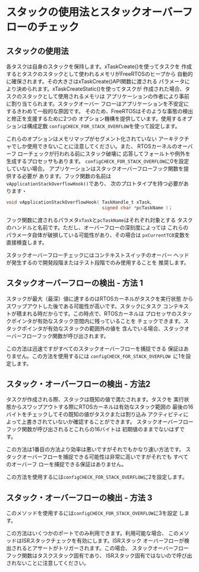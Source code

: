 # スタックの使用法とスタックオーバーフローのチェック

## スタックの使用法

各タスクは自身のスタックを保持します。xTaskCreate()を使ってタスクを
作成するとタスクのスタックとして使われるメモリがFreeRTOSのヒープから
自動的に確保されます。その大きさはxTaskCreate()API関数に渡される
パラメータにより決められます。xTaskCreateStatic()を使ってタスクが
作成された場合、タスクのスタックとして使用されるメモリは
アプリケーションの作者により事前に割り当てられます。スタックオーバー
フローはアプリケーションを不安定にするきわめて一般的な原因です。
そのため、FreeRTOSはそのような事態の検出と修正を支援するために2つの
オプション機構を提供しています。使用するオプションは構成定数
`configCHECK_FOR_STACK_OVERFLOW`を使って設定します。

これらのオプションはメモリマップがセグメント化されていない
アーキテクチャでしか使用できないことに注意してください。また、
RTOSカーネルのオーバーフ ローチェックが行われる前にスタック破壊に
応答してフォールトや例外を生成するプロセッサもあります。
`configCHECK_FOR_STACK_OVERFLOW`に0を設定していない場合。
アプリケーションはスタックオーバーフローフック関数を提供する必要が
あります。フック関数の名前は`vApplicationStackOverflowHook()`であり、
次のプロトタイプを持つ必要があります・

```c
void vApplicationStackOverflowHook( TaskHandle_t xTask、
                                    signed char *pcTaskName )；
```

フック関数に渡されるパラメタ`xTask`と`pcTaskName`はそれぞれ対象とする
タスクのハンドルと名前です。ただし、オーバーフローの深刻度によっては
これらのパラメータ自体が破損している可能性があり、その場合は
`pxCurrentTCB`変数を直接検査します。

スタックオーバーフローチェックにはコンテキストスイッチのオーバー
ヘッドが発生するので開発段階またはテスト段階でのみ使用することを
推奨します。

## スタックオーバーフローの検出 - 方法 1

スタックが最大（最深）値に達するのはRTOSカーネルがタスクを実行状態
からスワップアウトした後である可能性が高いです。スタックにタスク
コンテキストが積まれる時だからです。この時点で、RTOSカーネルは
プロセッサのスタックポインタが有効なスタック空間内に残っていることを
チェックできます。スタックポインタが有効なスタックの範囲外の値を
含んでいる場合、スタックオーバーフローフック関数が呼び出されます。

この方法は迅速ですがすべてのスタックオーバーフローを捕捉できる
保証はありません。この方法を使用するには
`configCHECK_FOR_STACK_OVERFLOW `に1を設定します。

## スタック・オーバーフローの検出 - 方法2

タスクが作成される際、スタックは既知の値で満たされます。タスクを
実行状態からスワップアウトする際にRTOSカーネルは有効なスタック範囲の
最後の16バイトをチェックしてその既知の値がタスクまたは割り込み
アクティビティによって上書きされていないか確認することができます。
スタックオーバーフローフック関数が呼び出されるとこれらの16バイトは
初期値のままでないはずです。

この方法は1番目の方法より効率は悪いですがそれでもかなり速い方法です。
スタックオーバーフローを捕捉できる可能性は非常に高いですがそれでも
すべてのオーバーフ ローを捕捉できる保証はありません。

この方法を使用するには`configCHECK_FOR_STACK_OVERFLOW`に2を設定します。


## スタック・オーバーフローの検出 - 方法 3

このメソッドを使用するには`configCHECK_FOR_STACK_OVERFLOW`に3を設定
します。

この方法はいくつかのポートでのみ利用できます。利用可能な場合、
このメソッドはISRスタックチェックを有効にします。ISRスタック
オーバーフローが検出されるとアサートがトリガーされます。この場合、
スタックオーバーフローフック関数はタスクスタック固有であり、
ISRスタック固有ではないので呼び出されないことに注意してください。
